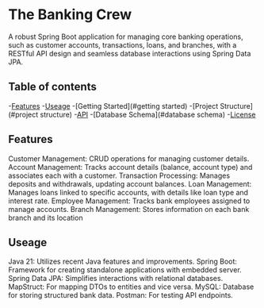 # The Banking Crew
A robust Spring Boot application for managing core banking operations, such as customer accounts, transactions, loans, and branches, with a RESTful API design and seamless database interactions using Spring Data JPA.

## Table of contents
-[Features](#features)
-[Useage](#useage)
-[Getting Started](#getting started)
-[Project Structure](#project structure)
-[API](#api)
-[Database Schema](#database schema)
-[License](#license)

## Features
Customer Management: CRUD operations for managing customer details.
Account Management: Tracks account details (balance, account type) and associates each with a customer.
Transaction Processing: Manages deposits and withdrawals, updating account balances.
Loan Management: Manages loans linked to specific accounts, with details like loan type and interest rate.
Employee Management: Tracks bank employees assigned to manage accounts.
Branch Management: Stores information on each bank branch and its location

## Useage
Java 21: Utilizes recent Java features and improvements.
Spring Boot: Framework for creating standalone applications with embedded server.
Spring Data JPA: Simplifies interactions with relational databases.
MapStruct: For mapping DTOs to entities and vice versa.
MySQL: Database for storing structured bank data.
Postman: For testing API endpoints.


